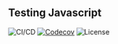 ## Testing Javascript

![CI/CD](https://github.com/SomtoUgeh/testing-javascript/workflows/CI/CD/badge.svg) [![Codecov](https://img.shields.io/codecov/c/github/SomtoUgeh/Testing-JS)](https://codecov.io/gh/SomtoUgeh/Testing-JS) ![License](https://img.shields.io/github/license/SomtoUgeh/Testing-JS)

